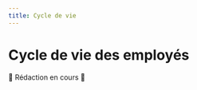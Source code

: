 ```yaml
---
title: Cycle de vie
---
```


# Cycle de vie des employés

:construction: Rédaction en cours :construction:
